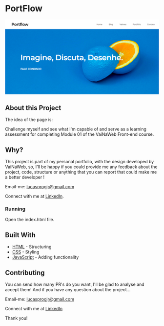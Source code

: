 # PortFlow

![Preview-Screens](https://github.com/yami-kagayaki/portflow-vnw/blob/master/portflow.png)

## About this Project

The idea of the page is:

Challenge myself and see what I'm capable of and serve as a learning assessment for completing Module 01 of the VaiNaWeb Front-end course.

## Why?

This project is part of my personal portfolio, with the design developed by VaiNaWeb, so, I'll be happy if you could provide me any feedback about the project, code, structure or anything that you can report that could make me a better developer !

Email-me: lucasprogjr@gmail.com

Connect with me at [LinkedIn](https://www.linkedin.com/in/yami-kagayaki/).

### Running

Open the index.html file.

## Built With

- [HTML](https://developer.mozilla.org/en-US/docs/Web/HTML) - Structuring
- [CSS](https://developer.mozilla.org/en-US/docs/Web/CSS) - Styling
- [JavaScript](https://developer.mozilla.org/en-US/docs/Web/javascript) - Adding functionality

## Contributing

You can send how many PR's do you want, I'll be glad to analyse and accept them! And if you have any question about the project...

Email-me: lucasprogjr@gmail.com

Connect with me at [LinkedIn](https://www.linkedin.com/in/yami-kagayaki/)

Thank you!

